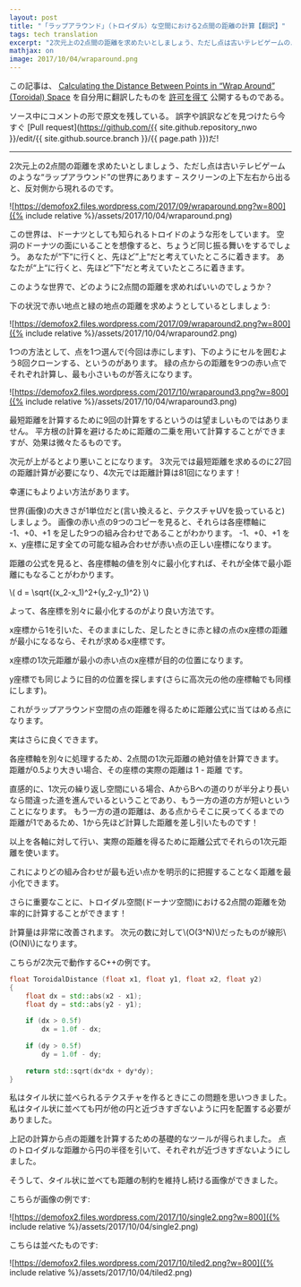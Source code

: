 ```yaml
---
layout: post
title: "「ラップアラウンド」（トロイダル）な空間における2点間の距離の計算【翻訳】"
tags: tech translation
excerpt: "2次元上の2点間の距離を求めたいとしましょう、ただし点は古いテレビゲームのような“ラップアラウンド”の世界にあります – スクリーンの上下左右から出ると、反対側から現れるのです。"
mathjax: on
image: 2017/10/04/wraparound.png
---
```


この記事は、
[Calculating the Distance Between Points in “Wrap Around” (Toroidal) Space](https://blog.demofox.org/2017/10/01/calculating-the-distance-between-points-in-wrap-around-toroidal-space/)
を自分用に翻訳したものを
[許可を得て](https://blog.demofox.org/2017/10/01/calculating-the-distance-between-points-in-wrap-around-toroidal-space/#comment-526)
公開するものである。

ソース中にコメントの形で原文を残している。
誤字や誤訳などを見つけたら今すぐ
[Pull request](https://github.com/{{ site.github.repository_nwo }}/edit/{{ site.github.source.branch }}/{{ page.path }})だ!

---

<!--# [Calculating the Distance Between Points in “Wrap Around” (Toroidal) Space](https://blog.demofox.org/2017/10/01/calculating-the-distance-between-points-in-wrap-around-toroidal-space/)-->

<!-- Let’s say you are trying to find the distance between two points in 2D, but that these points are in a universe that “wraps around” like old video games – leaving the screen on the right, left, top or bottom side makes you re-appear on the opposite edge. -->

2次元上の2点間の距離を求めたいとしましょう、ただし点は古いテレビゲームのような“ラップアラウンド”の世界にあります – スクリーンの上下左右から出ると、反対側から現れるのです。

<!-- ![](https://demofox2.files.wordpress.com/2017/09/wraparound.png?w=800) -->

![https://demofox2.files.wordpress.com/2017/09/wraparound.png?w=800]({% include relative %}/assets/2017/10/04/wraparound.png)

<!-- This universe is actually shaped like a toroid, also known as a doughnut. If you imagine yourself being on the inside surface of a hollow doughnut, it would behave exactly this way. If you go “down” you end up where you previously considered “up”. If you go far enough “left” you end up where you previously considered “right”. -->

この世界は、ドーナツとしても知られるトロイドのような形をしています。
空洞のドーナツの面にいることを想像すると、ちょうど同じ振る舞いをするでしょう。
あなたが“下“に行くと、先ほど”上“だと考えていたところに着きます。
あなたが“上“に行くと、先ほど”下“だと考えていたところに着きます。

<!-- How would you calculate the distance between two points in a universe like this? -->

このような世界で、どのように2点間の距離を求めればいいのでしょうか？

<!-- Let’s imagine the situation below where we are trying to find the distance between the red point and the green point: -->

下の状況で赤い地点と緑の地点の距離を求めようとしているとしましょう:

<!-- ![](https://demofox2.files.wordpress.com/2017/09/wraparound2.png?w=800) -->

![https://demofox2.files.wordpress.com/2017/09/wraparound2.png?w=800]({% include relative %}/assets/2017/10/04/wraparound2.png)

<!-- One way to do this would be to pick one of the points (I’m picking red in this case) and clone it 8 times to surround the cell like the below. You’d calculate the distance from the green point to each of the 9 red points, and whatever distance was smallest would be the answer. -->

1つの方法として、点を1つ選んで(今回は赤にします)、下のようにセルを囲むよう8回クローンする、というのがあります。
緑の点からの距離を9つの赤い点でそれぞれ計算し、最も小さいものが答えになります。

<!-- ![](https://demofox2.files.wordpress.com/2017/10/wraparound3.png?w=800) -->

![https://demofox2.files.wordpress.com/2017/10/wraparound3.png?w=800]({% include relative %}/assets/2017/10/04/wraparound3.png)

<!-- Something not so desirable about this is that it takes 9 distance calculations to find the minimum distance. You can work with squared distances instead of regular distances to avoid a square root on each of these distance calculations, but that’s still a bit of calculation to do. -->

最短距離を計算するために9回の計算をするというのは望ましいものではありません。
平方根の計算を避けるために距離の二乗を用いて計算することができますが、効果は微々たるものです。

<!-- Going up in dimensions makes the problem even worse. In 3D, it requires 27 distance calculations to find the shortest point, and 81 distance calculations in 4D! -->

次元が上がるとより悪いことになります。
3次元では最短距離を求めるのに27回の距離計算が必要になり、4次元では距離計算は81回になります！

<!-- Luckily there’s a better way to approach this. -->

幸運にもよりよい方法があります。

<!-- Let’s say that our universe (image) is 1 unit by 1 unit big (aka we are working in texture UVs). If you look at the image with 9 copies of the red dot, you can see that they are just the 9 possible combinations of having -1, +0, +1 on each axis added to the red dot’s coordinates. All possible combinations of the x and y axis having -1, +0 or +1 added to them are valid locations of the red dot. -->

世界(画像)の大きさが1単位だと(言い換えると、テクスチャUVを扱っていると)しましょう。
画像の赤い点の9つのコピーを見ると、それらは各座標軸に -1、+0、+1 を足した9つの組み合わせであることがわかります。
 -1、+0、+1 をx、y座標に足す全ての可能な組み合わせが赤い点の正しい座標になります。

<!-- Looking at the distance formula we can see that if we minimize each axis individually, that we will also end up with the minimal distance overall. -->

距離の公式を見ると、各座標軸の値を別々に最小化すれば、それが全体で最小距離にもなることがわかります。

<!-- ![d = \sqrt{(x_2-x_1)^2+(y_2-y_1)^2}](https://s0.wp.com/latex.php?latex=d+%3D+%5Csqrt%7B%28x_2-x_1%29%5E2%2B%28y_2-y_1%29%5E2%7D&bg=ffffff&fg=666666&s=0 "d = \sqrt{(x_2-x_1)^2+(y_2-y_1)^2}") -->

\\( d = \sqrt{(x_2-x_1)^2+(y_2-y_1)^2} \\)

<!-- So, the better way is to minimize each axis individually. -->

よって、各座標を別々に最小化するのがより良い方法です。

<!-- On the x axis you’d find if the x axis distance between the red and green point is minimal when you subtract 1 from the red dot’s x axis position, leave it alone, or add 1. -->

x座標から1を引いた、そのままにした、足したときに赤と緑の点のx座標の距離が最小になるなら、それが求めるx座標です。

<!-- Whichever x axis value of the red dot gives you the minimal x axis 1D distance is the x axis location to use. -->

x座標の1次元距離が最小の赤い点のx座標が目的の位置になります。

<!-- You’d repeat for the y axis to get the y axis location to use (and would repeat for any further axes for higher dimensions). -->

y座標でも同じように目的の位置を探します(さらに高次元の他の座標軸でも同様にします)。

<!-- This gives you the closest point which you can then plug into the distance formula to get the distance between the points in this wrap around space. -->

これがラップアラウンド空間の点の距離を得るために距離公式に当てはめる点になります。

<!-- You can actually do better though. -->

実はさらに良くできます。

<!-- Still working on each axis individually, you can calculate the absoluate value of the 1D distance between the two points on that axis. If that distance is greater than 0.5, the real distance for that axis is 1-distance. -->

各座標軸を別々に処理するため、2点間の1次元距離の絶対値を計算できます。
距離が0.5より大きい場合、その座標の実際の距離は 1 - 距離 です。

<!-- The intuition here is that if you are in a 1d repeating space, if going from A to B is more than half the distance, it means that you went the wrong way, and that going the other way is shorter. The distance of that other way is one minus whatever distance you just calculated since the distance from one point to itself is 1! -->

直感的に、1次元の繰り返し空間にいる場合、AからBへの道のりが半分より長いなら間違った道を進んでいるということであり、もう一方の道の方が短いということになります。
もう一方の道の距離は、ある点からそこに戻ってくるまでの距離が1であるため、1から先ほど計算した距離を差し引いたものです！

<!-- Do that for each axis and use those 1d distances in the distance formula to get the actual distance. -->

以上を各軸に対して行い、実際の距離を得るために距離公式でそれらの1次元距離を使います。

<!-- This lets you minimize the distance without having to explicitly figure out which combination makes the point closest. -->

これによりどの組み合わせが最も近い点かを明示的に把握することなく距離を最小化できます。

<!-- More importantly, it lets you efficiently calculate the distance between the two points in toroidal space (doughnut space!) -->

さらに重要なことに、トロイダル空間(ドーナツ空間)における2点間の距離を効率的に計算することができます！

<!-- The computational complexity is a lot better. It’s now linear in the number of dimensions: ![O(N)](https://s0.wp.com/latex.php?latex=O%28N%29&bg=ffffff&fg=666666&s=0 "O(N)"), instead of ![O(3^N)](https://s0.wp.com/latex.php?latex=O%283%5EN%29&bg=ffffff&fg=666666&s=0 "O(3^N)"). -->

計算量は非常に改善されます。
次元の数に対して\\(O(3^N)\\)だったものが線形\\(O(N)\\)になります。

<!-- Here is some C++ to show you how it would work in 2D. -->

こちらが2次元で動作するC++の例です。

<!-- ```cpp
float ToroidalDistance (float x1, float y1, float x2, float y2)
{
    float dx = std::abs(x2 - x1);
    float dy = std::abs(y2 - y1);
 
    if (dx > 0.5f)
        dx = 1.0f - dx;
 
    if (dy > 0.5f)
        dy = 1.0f - dy;
 
    return std::sqrt(dx*dx + dy*dy);
}
``` -->

```cpp
float ToroidalDistance (float x1, float y1, float x2, float y2)
{
    float dx = std::abs(x2 - x1);
    float dy = std::abs(y2 - y1);
 
    if (dx > 0.5f)
        dx = 1.0f - dx;
 
    if (dy > 0.5f)
        dy = 1.0f - dy;
 
    return std::sqrt(dx*dx + dy*dy);
}
```

<!-- I hit this problem trying to make a tileable texture. I needed to place a few circles on a texture such that the circles weren’t too close to each other, even when the texture was tiled. -->

私はタイル状に並べられるテクスチャを作るときにこの問題を思いつきました。
私はタイル状に並べても円が他の円と近づきすぎないように円を配置する必要がありました。

<!-- The calculations above gave me the basic tool needed to be able to calculate distances between points. Subtracting circle radii from the distance between points let me get toroidal distance between circles and make sure I didn’t place them too closely to each other. -->

上記の計算から点の距離を計算するための基礎的なツールが得られました。
点のトロイダルな距離から円の半径を引いて、それぞれが近づきすぎないようにしました。

<!-- That let me make an image that kept the distance constraints even when it was tiled. -->

そうして、タイル状に並べても距離の制約を維持し続ける画像ができました。

<!-- Here’s an example image by itself:   -->

こちらが画像の例です:

<!-- ![](https://demofox2.files.wordpress.com/2017/10/single2.png?w=800) -->

![https://demofox2.files.wordpress.com/2017/10/single2.png?w=800]({% include relative %}/assets/2017/10/04/single2.png)

<!-- Here is the image tiled:   -->

こちらは並べたものです:

<!-- ![](https://demofox2.files.wordpress.com/2017/10/tiled2.png?w=800) -->

![https://demofox2.files.wordpress.com/2017/10/tiled2.png?w=800]({% include relative %}/assets/2017/10/04/tiled2.png)